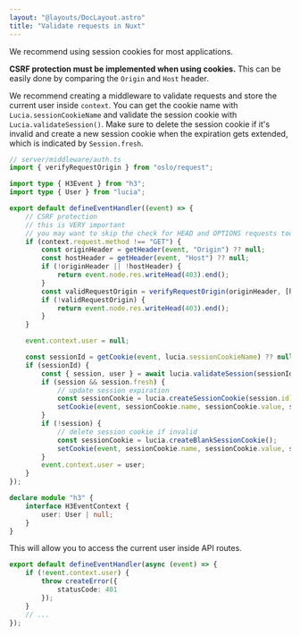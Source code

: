 ```yaml
---
layout: "@layouts/DocLayout.astro"
title: "Validate requests in Nuxt"
---
```


We recommend using session cookies for most applications.

**CSRF protection must be implemented when using cookies.** This can be easily done by comparing the `Origin` and `Host` header.

We recommend creating a middleware to validate requests and store the current user inside `context`. You can get the cookie name with `Lucia.sessionCookieName` and validate the session cookie with `Lucia.validateSession()`. Make sure to delete the session cookie if it's invalid and create a new session cookie when the expiration gets extended, which is indicated by `Session.fresh`.

```ts
// server/middleware/auth.ts
import { verifyRequestOrigin } from "oslo/request";

import type { H3Event } from "h3";
import type { User } from "lucia";

export default defineEventHandler((event) => {
	// CSRF protection
	// this is VERY important
	// you may want to skip the check for HEAD and OPTIONS requests too
	if (context.request.method !== "GET") {
		const originHeader = getHeader(event, "Origin") ?? null;
		const hostHeader = getHeader(event, "Host") ?? null;
		if (!originHeader || !hostHeader) {
			return event.node.res.writeHead(403).end();
		}
		const validRequestOrigin = verifyRequestOrigin(originHeader, [hostHeader]);
		if (!validRequestOrigin) {
			return event.node.res.writeHead(403).end();
		}
	}

	event.context.user = null;

	const sessionId = getCookie(event, lucia.sessionCookieName) ?? null;
	if (sessionId) {
		const { session, user } = await lucia.validateSession(sessionId);
		if (session && session.fresh) {
			// update session expiration
			const sessionCookie = lucia.createSessionCookie(session.id);
			setCookie(event, sessionCookie.name, sessionCookie.value, sessionCookie.attributes);
		}
		if (!session) {
			// delete session cookie if invalid
			const sessionCookie = lucia.createBlankSessionCookie();
			setCookie(event, sessionCookie.name, sessionCookie.value, sessionCookie.attributes);
		}
		event.context.user = user;
	}
});

declare module "h3" {
	interface H3EventContext {
		user: User | null;
	}
}
```

This will allow you to access the current user inside API routes.

```ts
export default defineEventHandler(async (event) => {
	if (!event.context.user) {
		throw createError({
			statusCode: 401
		});
	}
	// ...
});
```
